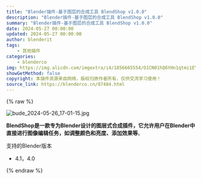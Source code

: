 ```yaml
---
title: "Blender插件-基于图层的合成工具 BlendShop v1.0.0"
description: "Blender插件-基于图层的合成工具 BlendShop v1.0.0"
summary: "Blender插件-基于图层的合成工具 BlendShop v1.0.0"
date: 2024-05-27 00:00:00
updated: 2024-05-27 00:00:00
author: blenderit
tags: 
    - 其他插件
categories:
    - blenderco
img: https://img.alicdn.com/imgextra/i4/1856665554/O1CN01hQ6YHn1qtmi1EYez1_!!1856665554.jpg
showGetMethod: false
copyright: 本插件资源来自网络，版权归原作者所有，仅供交流学习使用！
source_link: https://blenderco.cn/87484.html
---
```


{% raw %}
<p><img src="https://img.alicdn.com/imgextra/i4/1856665554/O1CN01hQ6YHn1qtmi1EYez1_!!1856665554.jpg" alt="bude_2024-05-26_17-01-15.jpg"></p><p><strong>BlendShop是一款专为Blender设计的图层式合成插件，它允许用户在Blender中直接进行图像编辑任务，如调整颜色和亮度、添加效果等</strong>。</p><p>支持的Blender版本</p><ul>
<li>4.1，4.0</li>
</ul>
<div style="display: none">blenderco</div>
{% endraw %}